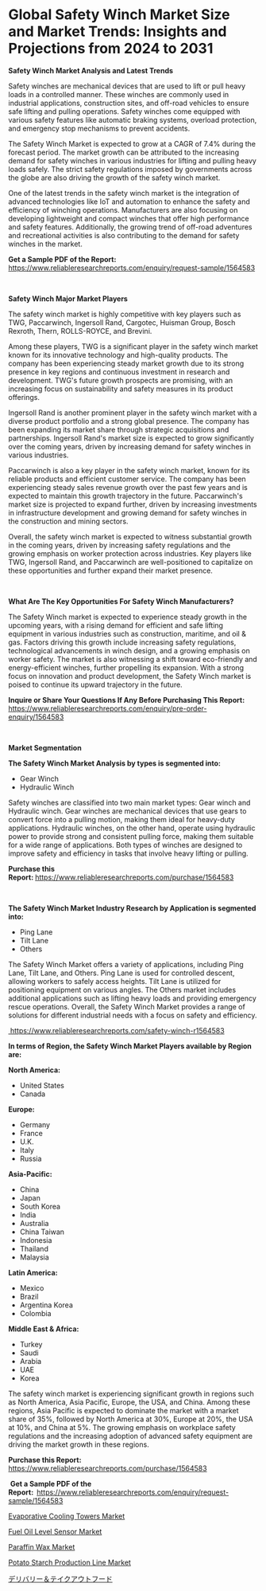 <p><h1>Global Safety Winch Market Size and Market Trends: Insights and Projections from 2024 to 2031</h1></p><p><strong>Safety Winch Market Analysis and Latest Trends</strong></p>
<p><p>Safety winches are mechanical devices that are used to lift or pull heavy loads in a controlled manner. These winches are commonly used in industrial applications, construction sites, and off-road vehicles to ensure safe lifting and pulling operations. Safety winches come equipped with various safety features like automatic braking systems, overload protection, and emergency stop mechanisms to prevent accidents.</p><p>The Safety Winch Market is expected to grow at a CAGR of 7.4% during the forecast period. The market growth can be attributed to the increasing demand for safety winches in various industries for lifting and pulling heavy loads safely. The strict safety regulations imposed by governments across the globe are also driving the growth of the safety winch market.</p><p>One of the latest trends in the safety winch market is the integration of advanced technologies like IoT and automation to enhance the safety and efficiency of winching operations. Manufacturers are also focusing on developing lightweight and compact winches that offer high performance and safety features. Additionally, the growing trend of off-road adventures and recreational activities is also contributing to the demand for safety winches in the market.</p></p>
<p><strong>Get a Sample PDF of the Report:&nbsp;</strong> <a href="https://www.reliableresearchreports.com/enquiry/request-sample/1564583">https://www.reliableresearchreports.com/enquiry/request-sample/1564583</a></p>
<p>&nbsp;</p>
<p><strong>Safety Winch Major Market Players</strong></p>
<p><p>The safety winch market is highly competitive with key players such as TWG, Paccarwinch, Ingersoll Rand, Cargotec, Huisman Group, Bosch Rexroth, Thern, ROLLS-ROYCE, and Brevini. </p><p>Among these players, TWG is a significant player in the safety winch market known for its innovative technology and high-quality products. The company has been experiencing steady market growth due to its strong presence in key regions and continuous investment in research and development. TWG's future growth prospects are promising, with an increasing focus on sustainability and safety measures in its product offerings.</p><p>Ingersoll Rand is another prominent player in the safety winch market with a diverse product portfolio and a strong global presence. The company has been expanding its market share through strategic acquisitions and partnerships. Ingersoll Rand's market size is expected to grow significantly over the coming years, driven by increasing demand for safety winches in various industries.</p><p>Paccarwinch is also a key player in the safety winch market, known for its reliable products and efficient customer service. The company has been experiencing steady sales revenue growth over the past few years and is expected to maintain this growth trajectory in the future. Paccarwinch's market size is projected to expand further, driven by increasing investments in infrastructure development and growing demand for safety winches in the construction and mining sectors.</p><p>Overall, the safety winch market is expected to witness substantial growth in the coming years, driven by increasing safety regulations and the growing emphasis on worker protection across industries. Key players like TWG, Ingersoll Rand, and Paccarwinch are well-positioned to capitalize on these opportunities and further expand their market presence.</p></p>
<p>&nbsp;</p>
<p><strong>What Are The Key Opportunities For Safety Winch Manufacturers?</strong></p>
<p><p>The Safety Winch market is expected to experience steady growth in the upcoming years, with a rising demand for efficient and safe lifting equipment in various industries such as construction, maritime, and oil & gas. Factors driving this growth include increasing safety regulations, technological advancements in winch design, and a growing emphasis on worker safety. The market is also witnessing a shift toward eco-friendly and energy-efficient winches, further propelling its expansion. With a strong focus on innovation and product development, the Safety Winch market is poised to continue its upward trajectory in the future.</p></p>
<p><strong>Inquire or Share Your Questions If Any Before Purchasing This Report:</strong> <a href="https://www.reliableresearchreports.com/enquiry/pre-order-enquiry/1564583">https://www.reliableresearchreports.com/enquiry/pre-order-enquiry/1564583</a></p>
<p>&nbsp;</p>
<p><strong>Market Segmentation</strong></p>
<p><strong>The Safety Winch Market Analysis by types is segmented into:</strong></p>
<p><ul><li>Gear Winch</li><li>Hydraulic Winch</li></ul></p>
<p><p>Safety winches are classified into two main market types: Gear winch and Hydraulic winch. Gear winches are mechanical devices that use gears to convert force into a pulling motion, making them ideal for heavy-duty applications. Hydraulic winches, on the other hand, operate using hydraulic power to provide strong and consistent pulling force, making them suitable for a wide range of applications. Both types of winches are designed to improve safety and efficiency in tasks that involve heavy lifting or pulling.</p></p>
<p><strong>Purchase this Report:&nbsp;</strong><a href="https://www.reliableresearchreports.com/purchase/1564583">https://www.reliableresearchreports.com/purchase/1564583</a></p>
<p>&nbsp;</p>
<p><strong>The Safety Winch Market Industry Research by Application is segmented into:</strong></p>
<p><ul><li>Ping Lane</li><li>Tilt Lane</li><li>Others</li></ul></p>
<p><p>The Safety Winch Market offers a variety of applications, including Ping Lane, Tilt Lane, and Others. Ping Lane is used for controlled descent, allowing workers to safely access heights. Tilt Lane is utilized for positioning equipment on various angles. The Others market includes additional applications such as lifting heavy loads and providing emergency rescue operations. Overall, the Safety Winch Market provides a range of solutions for different industrial needs with a focus on safety and efficiency.</p></p>
<p><a href="https://www.reliableresearchreports.com/safety-winch-r1564583">&nbsp;https://www.reliableresearchreports.com/safety-winch-r1564583</a></p>
<p><strong>In terms of Region, the Safety Winch Market Players available by Region are:</strong></p>
<p>
    <p> <strong> North America: </strong>
        <ul>
            <li>United States</li>
            <li>Canada</li>
        </ul>
        </p> 
    <p> <strong> Europe: </strong>
        <ul>
            <li>Germany</li>
            <li>France</li>
            <li>U.K.</li>
            <li>Italy</li>
            <li>Russia</li>
        </ul>
        </p> 
    <p> <strong> Asia-Pacific: </strong>
        <ul>
            <li>China</li>
            <li>Japan</li>
            <li>South Korea</li>
            <li>India</li>
            <li>Australia</li>
            <li>China Taiwan</li>
            <li>Indonesia</li>
            <li>Thailand</li>
            <li>Malaysia</li>
        </ul>
        </p> 
    <p> <strong> Latin America: </strong>
        <ul>
            <li>Mexico</li>
            <li>Brazil</li>
            <li>Argentina Korea</li>
            <li>Colombia</li>
        </ul>
        </p> 
    <p> <strong> Middle East & Africa: </strong>
        <ul>
            <li>Turkey</li>
            <li>Saudi</li>
            <li>Arabia</li>
            <li>UAE</li>
            <li>Korea</li>
        </ul>
    </p>
    </p>
<p><p>The safety winch market is experiencing significant growth in regions such as North America, Asia Pacific, Europe, the USA, and China. Among these regions, Asia Pacific is expected to dominate the market with a market share of 35%, followed by North America at 30%, Europe at 20%, the USA at 10%, and China at 5%. The growing emphasis on workplace safety regulations and the increasing adoption of advanced safety equipment are driving the market growth in these regions.</p></p>
<p><strong>Purchase this Report: </strong><a href="https://www.reliableresearchreports.com/purchase/1564583">https://www.reliableresearchreports.com/purchase/1564583</a></p>
<p>&nbsp;<strong>Get a Sample PDF of the Report:&nbsp;&nbsp;</strong><a href="https://www.reliableresearchreports.com/enquiry/request-sample/1564583">https://www.reliableresearchreports.com/enquiry/request-sample/1564583</a></p>
<p><strong></strong></p>
<p><p><a href="https://github.com/Angelnienowdseej3e45z3p8c/Market-Research-Report-List-2/blob/main/evaporative-cooling-towers-market.md">Evaporative Cooling Towers Market</a></p><p><a href="https://www.linkedin.com/pulse/fuel-oil-level-sensor-market-trends-analysis-forecasted-period-mlgmf?trackingId=Oc57rlOjmtsFtA%2BgXwznbA%3D%3D">Fuel Oil Level Sensor Market</a></p><p><a href="https://issuu.com/reportprime-2/docs/paraffin-wax-market-size-2030.pptx">Paraffin Wax Market</a></p><p><a href="https://github.com/brentleyjimmiealvaradoz4l1rea/Market-Research-Report-List-2/blob/main/potato-starch-production-line-market.md">Potato Starch Production Line Market</a></p><p><a href="https://github.com/qwpelcjko9242629/Market-Research-Report-List-1/blob/main/688627527117.md">デリバリー＆テイクアウトフード</a></p></p>